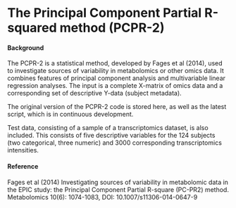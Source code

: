 # The Principal Component Partial R-squared method (PCPR-2)

#### Background

The PCPR-2 is a statistical method, developed by Fages et al (2014), used to investigate sources of variability in metabolomics or other omics data. It combines features of principal component analysis and multivariable linear regression analyses. The input is a complete X-matrix of omics data and a corresponding set of descriptive Y-data (subject metadata).

The original version of the PCPR-2 code is stored here, as well as the latest script, which is in continuous development.

Test data, consisting of a sample of a transcriptomics dataset, is also included. This consists of five descriptive variables for the 124 subjects (two categorical, three numeric) and 3000 corresponding transcriptomics intensities.

#### Reference

Fages et al (2014) Investigating sources of variability in metabolomic data in the EPIC study: the Principal Component Partial R-square (PC-PR2) method. Metabolomics 10(6): 1074-1083, DOI: 10.1007/s11306-014-0647-9